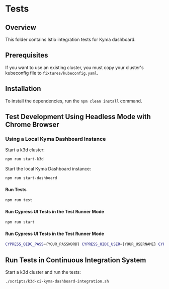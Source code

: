 # Tests

## Overview

This folder contains Istio integration tests for Kyma dashboard.

## Prerequisites

If you want to use an existing cluster, you must copy your cluster's kubeconfig file to `fixtures/kubeconfig.yaml`.

## Installation

To install the dependencies, run the `npm clean install` command.

## Test Development Using Headless Mode with Chrome Browser

### Using a Local Kyma Dashboard Instance

Start a k3d cluster:

```bash
npm run start-k3d
```

Start the local Kyma Dashboard instance:

```bash
npm run start-dashboard
```

#### Run Tests

```bash
npm run test
```

#### Run Cypress UI Tests in the Test Runner Mode

```bash
npm run start
```

#### Run Cypress UI Tests in the Test Runner Mode

```bash
CYPRESS_OIDC_PASS={YOUR_PASSWORD} CYPRESS_OIDC_USER={YOUR_USERNAME} CYPRESS_DOMAIN={REMOTE_CLUSTER_DASHBOARD_DOMAIN} npm run start
```

## Run Tests in Continuous Integration System

Start a k3d cluster and run the tests:

```bash
./scripts/k3d-ci-kyma-dashboard-integration.sh
```
